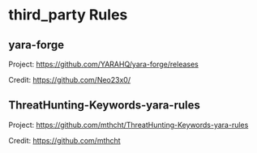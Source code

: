 # third_party Rules

## yara-forge

Project: https://github.com/YARAHQ/yara-forge/releases

Credit: https://github.com/Neo23x0/

## ThreatHunting-Keywords-yara-rules

Project: https://github.com/mthcht/ThreatHunting-Keywords-yara-rules

Credit: https://github.com/mthcht
